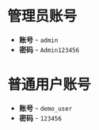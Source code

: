 # 管理员账号
- **账号** - `admin`
- **密码** - `Admin123456`

# 普通用户账号
- **账号** - `demo_user`
- **密码** - `123456`